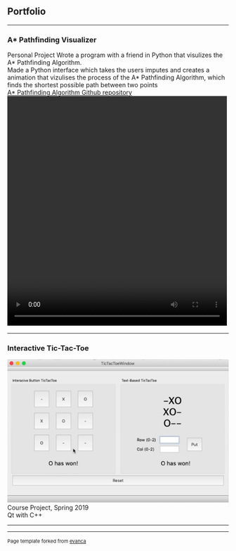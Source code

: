 ## Portfolio

---

### A* Pathfinding Visualizer

Personal Project
Wrote a program with a friend in Python that visulizes the A* Pathfinding Algorithm.
<br>
Made a Python interface which takes the users imputes and creates a animation that vizulises the process of the A* Pathfinding Algorithm, which finds the shortest possible path between two points
<br>
<a href="https://github.com/RileyRichards/Path_Finding_Visualization"> A* Pathfinding Algorithm Github repository</a>
<video width="500" height="522" controls>
  <source src="images/Vizulization.mp4" type="video/mp4">
</video>

---

### Interactive Tic-Tac-Toe 


<img src="images/tick-tac-toe.png?raw=true"/>
Course Project, Spring 2019
<br>
Qt with C++

---




---
<p style="font-size:11px">Page template forked from <a href="https://github.com/evanca/quick-portfolio">evanca</a></p>
<!-- Remove above link if you don't want to attibute -->
